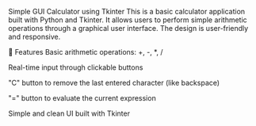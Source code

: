 Simple GUI Calculator using Tkinter
This is a basic calculator application built with Python and Tkinter. It allows users to perform simple arithmetic operations through a graphical user interface. The design is user-friendly and responsive.

🚀 Features
Basic arithmetic operations: +, -, *, /

Real-time input through clickable buttons

"C" button to remove the last entered character (like backspace)

"=" button to evaluate the current expression

Simple and clean UI built with Tkinter
